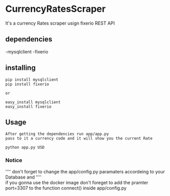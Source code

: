 # CurrencyRatesScraper

It's a currency Rates scraper usign fixerio REST API


## dependencies
  -mysqlclient
  -fixerio
  
## installing
    
    pip install mysqlclient
    pip install fixerio
    
    or
    
    easy_install mysqlclient
    easy_install fixerio
 
 ## Usage 
    After getting the dependencies run app/app.py
    pass to it a currency code and it will show you the current Rate
    
    python app.py USD
   
   
### Notice
''''
    don't forget to change the app/config.py paramaters
    accordeing to your Database and 
''''    
    if you gonna use the docker image don't foreget to add the pramter 
    port=3307 to the function connect() 
    inside app/config.py   
